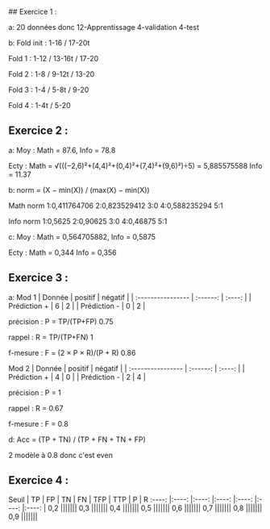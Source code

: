 ## Exercice 1 :

a:
20 données donc
12-Apprentissage 
4-validation 
4-test

b:
Fold init :
1-16 / 17-20t

Fold 1 :
1-12 / 13-16t / 17-20

Fold 2 :
1-8 / 9-12t / 13-20

Fold 3 :
1-4 / 5-8t / 9-20

Fold 4 :
1-4t / 5-20

## Exercice 2 :

a:
Moy :
Math = 87.6, Info = 78.8

Ecty : 
Math = √(((−2,6)²+(4,4)²+(0,4)²+(7,4)²+(9,6)²)÷5) = 5,885575588 
Info =  11.37

b:
norm = (X − min(X)) / (max(X) − min(X))

Math norm
1:0,411764706
2:0,823529412
3:0
4:0,588235294
5:1

Info norm
1:0,5625
2:0,90625
3:0
4:0,46875
5:1

c:
Moy :
Math = 0,564705882, Info = 0,5875

Ecty : 
Math = 0,344
Info = 0,356

## Exercice 3 :

a:
Mod 1
| Donnée              | positif  | négatif |
| :----------------   | :------: | :----:  |
| Prédiction +        | 6 | 2 |
| Prédiction -        | 0 | 2 |

précision : P = TP/(TP+FP)
0.75

rappel : R = TP/(TP+FN)
1

f-mesure : F = (2 × P × R)/(P + R)
0.86


Mod 2
| Donnée              | positif  | négatif |
| :----------------   | :------: | :----:  |
| Prédiction +        | 4 | 0 |
| Prédiction -        | 2 | 4 |

précision : P = 1

rappel : R = 0.67

f-mesure : F = 0.8


d:
Acc = (TP + TN) / (TP + FN + TN + FP)

2 modèle à 0.8 donc c'est even

## Exercice 4 :

Seuil | TP | FP | TN | FN | TFP | TTP | P | R
:----: |:----: |:----: |:----: |:----: |:----: |:----: |
0,2 |||||||
0,3 |||||||
0,4 |||||||
0,5 |||||||
0,6 |||||||
0,7 |||||||
0,8 |||||||
0,9 |||||||